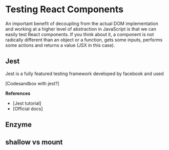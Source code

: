 # Testing React Components
An important benefit of decoupling from the actual DOM implementation and working at a higher level of abstraction in JavaScript is that we can easily test React components. If you think about it, a component is not radically different than an object or a function, gets some inputs, performs some actions and returns a value (JSX in this case). 

## Jest
Jest is a fully featured testing framework developed by facebook and used 

[Codesandbox with jest?]

**References**
* [Jest tutorial]
* [Official docs]

## Enzyme

## shallow vs mount
